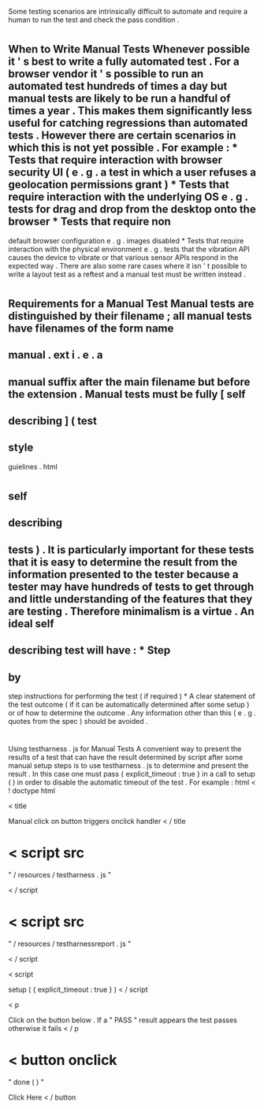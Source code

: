 Some
testing
scenarios
are
intrinsically
difficult
to
automate
and
require
a
human
to
run
the
test
and
check
the
pass
condition
.
#
#
When
to
Write
Manual
Tests
Whenever
possible
it
'
s
best
to
write
a
fully
automated
test
.
For
a
browser
vendor
it
'
s
possible
to
run
an
automated
test
hundreds
of
times
a
day
but
manual
tests
are
likely
to
be
run
a
handful
of
times
a
year
.
This
makes
them
significantly
less
useful
for
catching
regressions
than
automated
tests
.
However
there
are
certain
scenarios
in
which
this
is
not
yet
possible
.
For
example
:
*
Tests
that
require
interaction
with
browser
security
UI
(
e
.
g
.
a
test
in
which
a
user
refuses
a
geolocation
permissions
grant
)
*
Tests
that
require
interaction
with
the
underlying
OS
e
.
g
.
tests
for
drag
and
drop
from
the
desktop
onto
the
browser
*
Tests
that
require
non
-
default
browser
configuration
e
.
g
.
images
disabled
*
Tests
that
require
interaction
with
the
physical
environment
e
.
g
.
tests
that
the
vibration
API
causes
the
device
to
vibrate
or
that
various
sensor
APIs
respond
in
the
expected
way
.
There
are
also
some
rare
cases
where
it
isn
'
t
possible
to
write
a
layout
test
as
a
reftest
and
a
manual
test
must
be
written
instead
.
#
#
Requirements
for
a
Manual
Test
Manual
tests
are
distinguished
by
their
filename
;
all
manual
tests
have
filenames
of
the
form
name
-
manual
.
ext
i
.
e
.
a
-
manual
suffix
after
the
main
filename
but
before
the
extension
.
Manual
tests
must
be
fully
[
self
-
describing
]
(
test
-
style
-
guielines
.
html
#
self
-
describing
-
tests
)
.
It
is
particularly
important
for
these
tests
that
it
is
easy
to
determine
the
result
from
the
information
presented
to
the
tester
because
a
tester
may
have
hundreds
of
tests
to
get
through
and
little
understanding
of
the
features
that
they
are
testing
.
Therefore
minimalism
is
a
virtue
.
An
ideal
self
-
describing
test
will
have
:
*
Step
-
by
-
step
instructions
for
performing
the
test
(
if
required
)
*
A
clear
statement
of
the
test
outcome
(
if
it
can
be
automatically
determined
after
some
setup
)
or
of
how
to
determine
the
outcome
.
Any
information
other
than
this
(
e
.
g
.
quotes
from
the
spec
)
should
be
avoided
.
#
#
Using
testharness
.
js
for
Manual
Tests
A
convenient
way
to
present
the
results
of
a
test
that
can
have
the
result
determined
by
script
after
some
manual
setup
steps
is
to
use
testharness
.
js
to
determine
and
present
the
result
.
In
this
case
one
must
pass
{
explicit_timeout
:
true
}
in
a
call
to
setup
(
)
in
order
to
disable
the
automatic
timeout
of
the
test
.
For
example
:
html
<
!
doctype
html
>
<
title
>
Manual
click
on
button
triggers
onclick
handler
<
/
title
>
<
script
src
=
"
/
resources
/
testharness
.
js
"
>
<
/
script
>
<
script
src
=
"
/
resources
/
testharnessreport
.
js
"
>
<
/
script
>
<
script
>
setup
(
{
explicit_timeout
:
true
}
)
<
/
script
>
<
p
>
Click
on
the
button
below
.
If
a
"
PASS
"
result
appears
the
test
passes
otherwise
it
fails
<
/
p
>
<
button
onclick
=
"
done
(
)
"
>
Click
Here
<
/
button
>
